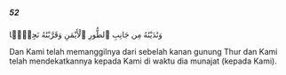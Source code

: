 ##### 52

<span class="ayah">وَنَٰدَيْنَٰهُ مِن جَانِبِ ٱلطُّورِ ٱلْأَيْمَنِ وَقَرَّبْنَٰهُ نَجِيًّۭا</span>

<span class="ayah_translation">Dan Kami telah memanggilnya dari sebelah kanan gunung Thur dan Kami telah mendekatkannya kepada Kami di waktu dia munajat (kepada Kami).</span>
